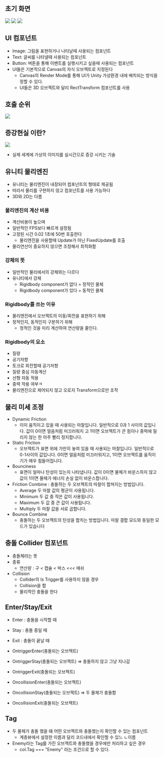 ## 초기 화면
![](https://i.imgur.com/irQFZvG.png)
![](https://i.imgur.com/6VbJJX8.png)
![](https://i.imgur.com/BtWQe5U.png)


## UI 컴포넌트
- Image: 그림을 표현하거나 나타날때 사용되는 컴포넌트
- Text: 글씨를 나타낼때 사용되는 컴포넌트
- Button: 버튼을 통해 이벤트를 실행시키고 싶을때 사용되는 컴포넌트
- UI들은 기본적으로 Canvas의 자식 오브젝트로 지정된다
	- Canvas의 Render Mode를 통해 UI가 Unity 가상환경 내에 배치되는 방식을 정할 수 있다.
	- UI들은 3D 오브젝트와 달리 RectTransform 컴포넌트를 사용

## 호출 순위
![](https://i.imgur.com/j1UjHSZ.png)


## 증강현실 이란?
![](https://i.imgur.com/UHrExoL.png)

- 실제 세계에 가상의 이미지를 실시간으로 증강 시키는 기술
## 유니티 물리엔진
- 유니티는 물리엔진이 내장되어 컴포넌트의 형태로 제공됨
- 따라서 물리를 구현하지 않고 컴포넌트를 사용 가능하다
- 3D와 2D는 다름

### 물리엔진의 계산 비용
- 계산비용이 높으며
- 일반적인 FPS보다 빠르게 설정됨
- 고정된 시간 0.02 1초에 50번 호출한다
	- 물리엔진을 사용할때 Update가 아닌 FixedUpdate를 호출
- 물리연산이 중요하지 않으면 조정해서 최적화함

### 강체의 뜻
- 일반적인 물리에서의 강체와는 다르다
- 유니티에서 강체
	- Rigidbody component가 없다 = 정적인 물체
	- Rigidbody component가 있다 = 동적인 물체

### Rigidbody를 쓰는 이유
- 물리엔진에서 오브젝트의 이동/회전을 표현하기 위해
- 정적인지, 동적인지 구분하기 위해
	- 정적인 것을 미리 계산하여 연산량을 줄인다.

### Rigidbody의 요소
- 질량
- 공기저항
- 토크로 회전할때 공기저항
- 질량 중심 자동계산
- 선형 자동 적용
- 중력 작용 여부ㅋ
- 물리엔진으로 제어되지 않고 오로지 Transform으로만 조작

## 물리 미세 조정
- Dynamic Friction 
	- 이미 움직이고 있을 때 사용되는 마찰입니다. 일반적으로 0과 1 사이의 값입니다. 값이 0이면 얼음처럼 미끄러워지 고 1이면 오브젝트가 큰 힘이나 중력에 밀리지 않는 한 아주 빨리 정지합니다. 
- Static Friction 
	- 오브젝트가 표면 위에 가만히 놓여 있을 때 사용되는 마찰입니다. 일반적으로 0-1사이의 값입니다. 0이면 얼음처럼 미끄러워지고, 1이면 오브젝트를 움직이기가 매우 힘들어집니다.
- Bounciness 
	- 표면이 얼마나 탄성이 있는지 나타냅니다. 값이 0이면 물체가 바운스하지 않고 값이 1이면 물체가 에너지 손실 없이 바운스합니다. 
- Friction Combine : 충돌하는 두 오브젝트의 마찰이 합쳐지는 방법입니다. 
	- Average 두 마찰 값의 평균이 사용됩니다. 
	- Minimum 두 값 중 작은 값이 사용됩니다. 
	- Maximum 두 값 중 큰 값이 사용됩니다. 
	- Multiply 두 마찰 값을 서로 곱합니다. 
- Bounce Combine 
	- 충돌하는 두 오브젝트의 탄성을 합치는 방법입니다. 마찰 결합 모드와 동일한 모드가 있습니다

##  충돌 Collider 컴포넌트
- 충돌체라는 뜻
- 종류
	- 연산량 :  구 < 캡슐 < 박스 <<< 매쉬
- Collision
	- Collider의 Is Trigger를 사용하지 않을 경우
	- Collision을 함
	- 물리적인 충돌을 한다

## Enter/Stay/Exit
- Enter : 충돌을 시작할 때 
- Stay : 충돌 중일 때 
- Exit : 충돌이 끝날 때

- OntriggerEnter(충돌되는 오브젝트) 
- OntriggerStay(충돌되는 오브젝트) => 충돌하지 않고 그냥 지나감
- OntriggerExit(충돌되는 오브젝트) 

- OncollisionEnter(충돌되는 오브젝트) 
- OncollisionStay(충돌되는 오브젝트) => 두 물체가 충돌함
- OncollisionExit(충돌되는 오브젝트)

## Tag
- 두 물체가 충돌 했을 떄 어떤 오브젝트와 충돌했는지 확인할 수 있는 컴포넌트
	- 계층뷰에서 설정한 이름과 달리 코드내에서 확인할 수 있느 ㄴ이름
- Enemy라는 Tag를 가진 오브젝트와 충돌했을 경우에만 처리하고 싶은 경우
	- col.Tag === "Enemy" 라는 조건으로 할 수 있다.